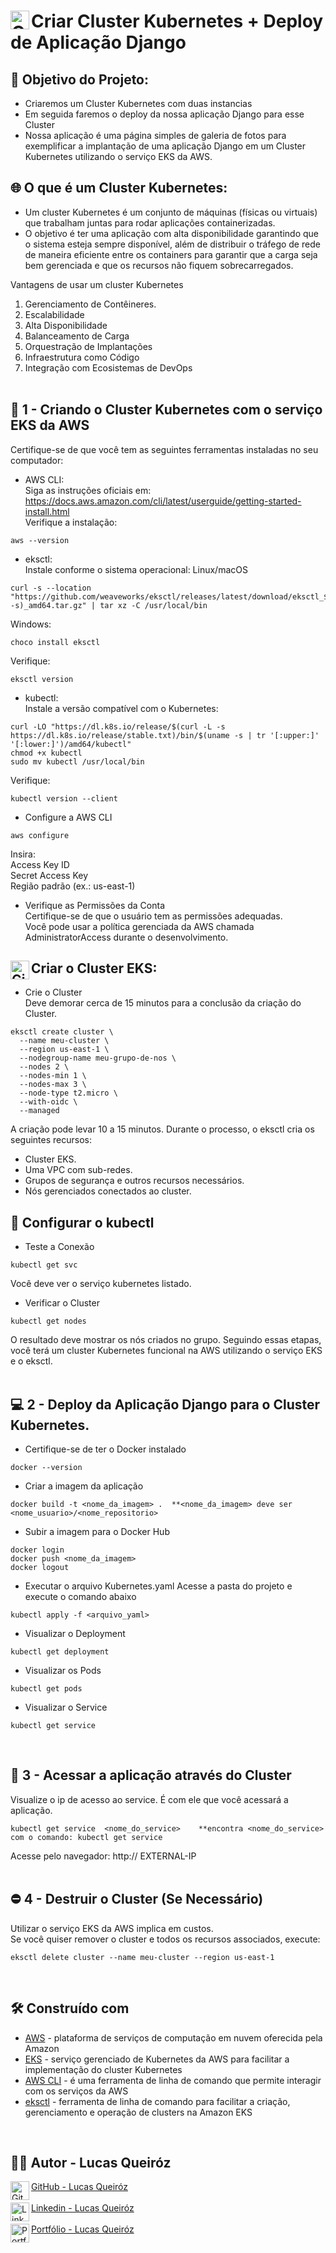 # <img align="left" alt="GitHub" height="30" width="30" src="https://upload.wikimedia.org/wikipedia/commons/3/39/Kubernetes_logo_without_workmark.svg"> Criar Cluster Kubernetes + Deploy de Aplicação Django



## 📌 Objetivo do Projeto:
- Criaremos um Cluster Kubernetes com duas instancias
- Em seguida faremos o deploy da nossa aplicação Django para esse Cluster
- Nossa aplicação é uma página simples de galeria de fotos para exemplificar a implantação de uma aplicação Django em um Cluster Kubernetes utilizando o serviço EKS da AWS.

## 🌐 O que é um Cluster Kubernetes:
- Um cluster Kubernetes é um conjunto de máquinas (físicas ou virtuais) que trabalham juntas para rodar aplicações containerizadas.
- O objetivo é ter uma aplicação com alta disponibilidade garantindo que o sistema esteja sempre disponível, além de distribuir o tráfego de rede de maneira eficiente entre os containers para garantir que a carga seja bem gerenciada e que os recursos não fiquem sobrecarregados.

Vantagens de usar um cluster Kubernetes
1. Gerenciamento de Contêineres.
2. Escalabilidade
3. Alta Disponibilidade
4. Balanceamento de Carga
5. Orquestração de Implantações
6. Infraestrutura como Código
7. Integração com Ecosistemas de DevOps
<br><br>

## 🔧 1 - Criando o Cluster Kubernetes com o serviço EKS da AWS
Certifique-se de que você tem as seguintes ferramentas instaladas no seu computador:

- AWS CLI:  <br>
Siga as instruções oficiais em: https://docs.aws.amazon.com/cli/latest/userguide/getting-started-install.html <br>
Verifique a instalação:
```ShellSession
aws --version
```

- eksctl:  <br>
Instale conforme o sistema operacional:
Linux/macOS
```ShellSession
curl -s --location "https://github.com/weaveworks/eksctl/releases/latest/download/eksctl_$(uname -s)_amd64.tar.gz" | tar xz -C /usr/local/bin
```
Windows:
```ShellSession
choco install eksctl
```
Verifique:
```ShellSession
eksctl version
```

- kubectl:  <br>
Instale a versão compatível com o Kubernetes:
```ShellSession
curl -LO "https://dl.k8s.io/release/$(curl -L -s https://dl.k8s.io/release/stable.txt)/bin/$(uname -s | tr '[:upper:]' '[:lower:]')/amd64/kubectl"
chmod +x kubectl
sudo mv kubectl /usr/local/bin
```
Verifique:
```ShellSession
kubectl version --client
```

- Configure a AWS CLI
```ShellSession
aws configure
```
Insira:  <br> Access Key ID  <br> Secret Access Key  <br> Região padrão (ex.: us-east-1)

- Verifique as Permissões da Conta  <br>
Certifique-se de que o usuário tem as permissões adequadas.  <br>
Você pode usar a política gerenciada da AWS chamada AdministratorAccess durante o desenvolvimento.

## <img align="left" alt="GitHub" height="30" width="30" src="https://upload.wikimedia.org/wikipedia/commons/3/39/Kubernetes_logo_without_workmark.svg"> Criar o Cluster EKS:
- Crie o Cluster  <br>
Deve demorar cerca de 15 minutos para a conclusão da criação do Cluster.
```ShellSession
eksctl create cluster \
  --name meu-cluster \
  --region us-east-1 \
  --nodegroup-name meu-grupo-de-nos \
  --nodes 2 \
  --nodes-min 1 \
  --nodes-max 3 \
  --node-type t2.micro \
  --with-oidc \
  --managed
```

A criação pode levar 10 a 15 minutos. Durante o processo, o eksctl cria os seguintes recursos: 
- Cluster EKS.
- Uma VPC com sub-redes.
- Grupos de segurança e outros recursos necessários.
- Nós gerenciados conectados ao cluster.

## 🔨 Configurar o kubectl
- Teste a Conexão
```ShellSession
kubectl get svc
```
Você deve ver o serviço kubernetes listado.

- Verificar o Cluster
```ShellSession
kubectl get nodes
```
O resultado deve mostrar os nós criados no grupo.
Seguindo essas etapas, você terá um cluster Kubernetes funcional na AWS utilizando o serviço EKS e o eksctl.
<br><br>


## 💻 2 - Deploy da Aplicação Django para o Cluster Kubernetes.
- Certifique-se de ter o Docker instalado
```ShellSession
docker --version
```

- Criar a imagem da aplicação
```ShellSession
docker build -t <nome_da_imagem> .  **<nome_da_imagem> deve ser <nome_usuario>/<nome_repositorio>
```

- Subir a imagem para o Docker Hub
```ShellSession
docker login
docker push <nome_da_imagem>
docker logout
```

- Executar o arquivo Kubernetes.yaml 
Acesse a pasta do projeto e execute o comando abaixo
```ShellSession
kubectl apply -f <arquivo_yaml>
```

- Visualizar o Deployment
```ShellSession
kubectl get deployment
```

- Visualizar os Pods
```ShellSession
kubectl get pods
```

- Visualizar o Service
```ShellSession
kubectl get service
```
<br>

## 📡 3 - Acessar a aplicação através do Cluster
Visualize o ip de acesso ao service. É com ele que você acessará a aplicação.
```ShellSession
kubectl get service  <nome_do_service>    **encontra <nome_do_service> com o comando: kubectl get service
```
Acesse pelo navegador:
http:// EXTERNAL-IP
<br><br>

## ⛔ 4 - Destruir o Cluster (Se Necessário)
Utilizar o serviço EKS da AWS implica em custos. <br>
Se você quiser remover o cluster e todos os recursos associados, execute:
```ShellSession
eksctl delete cluster --name meu-cluster --region us-east-1
```
<br>

## 🛠️ Construído com
* [AWS]() - plataforma de serviços de computação em nuvem oferecida pela Amazon
* [EKS]() - serviço gerenciado de Kubernetes da AWS para facilitar a implementação do cluster Kubernetes
* [AWS CLI]() - é uma ferramenta de linha de comando que permite interagir com os serviços da AWS
* [eksctl]() - ferramenta de linha de comando para facilitar a criação, gerenciamento e operação de clusters na Amazon EKS
<br>

## 👨🏼 Autor - Lucas Queiróz
<div align="left"> 
<a  href="https://github.com/lucas-qz" target="_blank"><img align="left" alt="GitHub" height="30" width="30" src="https://img.icons8.com/m_sharp/200/cecece/github.png"> GitHub - Lucas Queiróz </a><br/><br/>
<a  href="https://www.linkedin.com/in/lucas-qz/" target="_blank"><img align="left" alt="Linkedin" height="30" width="30" src="https://upload.wikimedia.org/wikipedia/commons/c/ca/LinkedIn_logo_initials.png"> Linkedin - Lucas Queiróz </a><br/><br/>
<a  href="http://lucasqz.com.br" target="_blank"><img align="left" alt="Portfólio" height="30" width="30" src="https://cdn-icons-png.flaticon.com/512/5602/5602732.png"> Portfólio - Lucas Queiróz </a><br/><br/>
</div>
<br/><br/>



